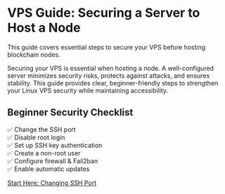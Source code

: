 # VPS Guide: Securing a Server to Host a Node

This guide covers essential steps to secure your VPS before hosting blockchain nodes.

Securing your VPS is essential when hosting a node. A well-configured server minimizes security risks, protects against attacks, and ensures stability. This guide provides clear, beginner-friendly steps to strengthen your Linux VPS security while maintaining accessibility.


## Beginner Security Checklist
✅ Change the SSH port  
✅ Disable root login  
✅ Set up SSH key authentication  
✅ Create a non-root user  
✅ Configure firewall & Fail2ban  
✅ Enable automatic updates  

[Start Here: Changing SSH Port](./SSH-Security/Changing-SSH-Port.md)
